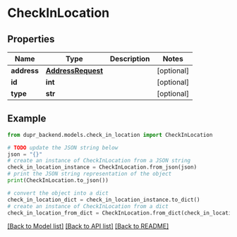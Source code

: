 # CheckInLocation


## Properties

Name | Type | Description | Notes
------------ | ------------- | ------------- | -------------
**address** | [**AddressRequest**](AddressRequest.md) |  | [optional] 
**id** | **int** |  | [optional] 
**type** | **str** |  | [optional] 

## Example

```python
from dupr_backend.models.check_in_location import CheckInLocation

# TODO update the JSON string below
json = "{}"
# create an instance of CheckInLocation from a JSON string
check_in_location_instance = CheckInLocation.from_json(json)
# print the JSON string representation of the object
print(CheckInLocation.to_json())

# convert the object into a dict
check_in_location_dict = check_in_location_instance.to_dict()
# create an instance of CheckInLocation from a dict
check_in_location_from_dict = CheckInLocation.from_dict(check_in_location_dict)
```
[[Back to Model list]](../README.md#documentation-for-models) [[Back to API list]](../README.md#documentation-for-api-endpoints) [[Back to README]](../README.md)


